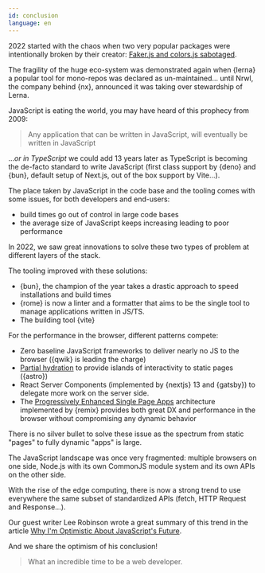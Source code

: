```yaml
---
id: conclusion
language: en
---
```


2022 started with the chaos when two very popular packages were intentionally broken by their creator: [Faker.js and colors.js sabotaged](https://www.theregister.com/2022/01/10/npm_fakerjs_colorsjs/).

The fragility of the huge eco-system was demonstrated again when {lerna} a popular tool for mono-repos was declared as un-maintained... until Nrwl, the company behind {nx}, announced it was taking over stewardship of Lerna.

JavaScript is eating the world, you may have heard of this prophecy from 2009:

> Any application that can be written in JavaScript, will eventually be written in JavaScript

..._or in TypeScript_ we could add 13 years later as TypeScript is becoming the de-facto standard to write JavaScript (first class support by {deno} and {bun}, default setup of Next.js, out of the box support by Vite...).

The place taken by JavaScript in the code base and the tooling comes with some issues, for both developers and end-users:

- build times go out of control in large code bases
- the average size of JavaScript keeps increasing leading to poor performance

In 2022, we saw great innovations to solve these two types of problem at different layers of the stack.

The tooling improved with these solutions:

- {bun}, the champion of the year takes a drastic approach to speed installations and build times
- {rome} is now a linter and a formatter that aims to be the single tool to manage applications written in JS/TS.
- The building tool {vite}

For the performance in the browser, different patterns compete:

- Zero baseline JavaScript frameworks to deliver nearly no JS to the browser ({qwik} is leading the charge)
- [Partial hydration](https://ajcwebdev.com/2021/11/22/what-is-partial-hydration-and-why-is-everyone-talking-about-it/) to provide islands of interactivity to static pages ({astro})
- React Server Components (implemented by {nextjs} 13 and {gatsby}) to delegate more work on the server side.
- The [Progressively Enhanced Single Page Apps](https://www.epicweb.dev/the-webs-next-transition) architecture implemented by {remix} provides both great DX and performance in the browser without compromising any dynamic behavior

There is no silver bullet to solve these issue as the spectrum from static "pages" to fully dynamic "apps" is large.

The JavaScript landscape was once very fragmented: multiple browsers on one side, Node.js with its own CommonJS module system and its own APIs on the other side.

With the rise of the edge computing, there is now a strong trend to use everywhere the same subset of standardized APIs (fetch, HTTP Request and Response...).

Our guest writer Lee Robinson wrote a great summary of this trend in the article [Why I'm Optimistic About JavaScript's Future](https://leerob.substack.com/p/why-im-optimistic-about-javascripts).

And we share the optimism of his conclusion!

> What an incredible time to be a web developer.


